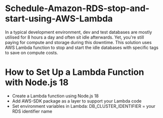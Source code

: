 # Schedule-Amazon-RDS-stop-and-start-using-AWS-Lambda
In a typical development environment, dev and test databases are mostly utilised for 8 hours a day and often sit idle afterwards. Yet, you're still paying for compute and storage during this downtime. This solution uses AWS Lambda function to stop and start the idle databases with specific tags to save on compute costs.

# How to Set Up a Lambda Function with Node.js 18
- Create a Lambda function using Node.js 18
- Add AWS-SDK package as a layer to support your Lambda code
- Set environment variables in Lambda:
   DB_CLUSTER_IDENTIFIER = your RDS identifier name
